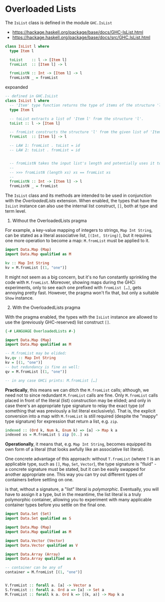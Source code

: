 # Overloaded Lists

The `IsList` class is defined in the module `GHC.IsList`
- https://hackage.haskell.org/package/base/docs/GHC-IsList.html
- https://hackage.haskell.org/package/base/docs/src/GHC.IsList.html


```hs
class IsList l where
  type Item l

  toList    :: l -> [Item l]
  fromList  :: [Item l] -> l

  fromListN :: Int -> [Item l] -> l
  fromListN _ = fromList
```

expoanded

```hs
-- defined in GHC.IsList
class IsList l where
  -- 'Item' type function returns the type of items of the structure 'l'
  type Item l

  -- toList extracts a list of 'Item l' from the structure 'l'.
  toList :: l -> [Item l]

  -- fromList constructs the structure 'l' from the given list of 'Item l'
  fromList  :: [Item l] -> l

  -- LAW 1: fromList . toList = id
  -- LAW 2: toList . fromList = id


  -- fromListN takes the input list's length and potentially uses it to construct the structure 'l' more efficiently compared to 'fromList'. (If the given number does not equal to the input list's length the behaviour of 'fromListN' is not specified)
  --
  -- >>> fromListN (length xs) xs == fromList xs
  --
  fromListN :: Int -> [Item l] -> l
  fromListN _ = fromList
```

The `IsList` class and its methods are intended to be used in conjunction with the *OverloadedLists* extension. When enabled, the types that have the `IsList` instance can also use the internal list construct, `[]`, both at type and term level.

1. Without the OverloadedLists pragma

For example, a key-value mapping of integers to strings, `Map Int String`, can be stated as a literal associative list, `[(Int, String)]`, but it requires one more operation to become a map: `M.fromList` must be applied to it.

```hs
import Data.Map (Map)
import Data.Map qualified as M

kv :: Map Int String
kv = M.fromList [(1, "one")]
```

It might not seem as a big concern, but it's no fun constantly sprinkling the code with `M.fromList`. Moreover, showing maps during the GHCi experiments, only to see each one prefixed with `fromList […]`, gets annoying pretty fast. However, the pragma won't fix that, but only a suitable `Show` instance.

2. With the OverloadedLists pragma

With the pragma enabled, the types with the `IsList` instance are allowed to use the (previously GHC-reserved) list construct `[]`.

```hs
{-# LANGUAGE OverloadedLists #-}

import Data.Map (Map)
import Data.Map qualified as M

-- M.fromList may be elided:
kv,qv :: Map Int String
kv = [(1, "one")]
-- but redundancy is fine as well:
qv = M.fromList [(1, "one")]

-- in any case GHCi prints: M.fromList […]
```

**Practically**, this means we can ditch the `M.fromList` calls; although, we need not to since redundant `M.fromList` calls are fine. Only `M.fromList` calls placed in front of the literal (list) construction may be elided; and only in case there's an appropriate type signature to relay the exact type (of something that was previously a list literal exclusively). That is, the explicit conversion into a map with `M.fromList` is still required (despite the "mappy" type signature) for expression that return a list, e.g. `zip`.

```hs
indexed :: (Ord k, Num k, Enum k) => [a] -> Map k a
indexed xs = M.fromList $ zip [0..] xs
```

**Operationally**, it means that, e.g. `Map Int String`, becomes equipped its own form of a literal (that looks awfully like an associative list literal).

One concrete advantage of this approach: without `T.fromList` (where `T` is an applicable type, such as `[]`, `Map`, `Set`, `Vector`), the type signature is "fluid" - a concrete signature must be stated, but it can be easily swapped for another appropriate one. This way you can try out different types of containers before settling on one.


is that, without a signature, a "list" literal is *polymorphic*. Eventually, you will have to assign it a type, but in the meantime, the list literal is a truly polymorphic container, allowing you to experiment with many applicable container types before you settle on the final one.


```hs agda
import Data.Set (Set)
import Data.Set qualified as S

import Data.Map (Map)
import Data.Map qualified as M

import Data.Vector (Vector)
import Data.Vector qualified as V

import Data.Array (Array)
import Data.Array qualified as A

-- container can be any of
container = M.fromList [(1, "one")]


V.fromList :: forall a. [a] -> Vector a
S.fromList :: forall a. Ord a => [a] -> Set a
M.fromList :: forall k a. Ord k => [(k, a)] -> Map k a
```

